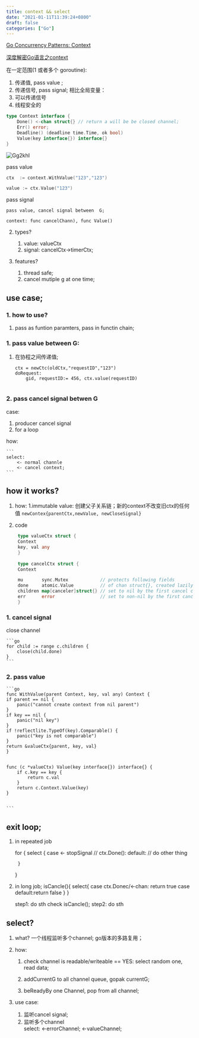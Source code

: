 ```yaml
---
title: context && select
date: "2021-01-11T11:39:24+0800"
draft: false
categories: ["Go"]
---
```

[Go Concurrency Patterns: Context](https://blog.golang.org/context)

[深度解密Go语言之context](https://zhuanlan.zhihu.com/p/68792989)

在一定范围(1 或者多个 goroutine):
1.  传递值, pass value ;
2. 传递信号, pass signal;
相比全局变量：
1.  可以传递信号
2.  线程安全的 


```go
type Context interface {
    Done() <-chan struct{} // return a will be be closed channel;
    Err() error;
    Deadline() (deadline time.Time, ok bool)
    Value(key interface{}) interface{}
}
```
![Gg2khI](https://cdn.jsdelivr.net/gh/atony2099/imgs@master/20211113/Gg2khI.jpg)


pass value

```go
ctx  := context.WithValue("123","123")

value := ctx.Value("123")

```


pass signal



    pass value, cancel signal between  G;

    context: func cancelChann), func Value()

2. types?
    1.   value: valueCtx
    2.   signal:  cancelCtx->timerCtx;

3. features?
   1. thread safe; 
   2. cancel mutiple g at one time;


## use case;

### 1. how to use?
1.  pass as funtion paramters, pass in functin chain;


### 1. pass value between G:
1. 在协程之间传递值;
    ```
    ctx = newCtc(oldCtx,"requestID","123")
    doRequest:
        gid, requestID:= 456, ctx.value(requestID)


    ```

### 2. pass cancel signal betwen  G


case: 
   1. producer cancel  signal 
   2. for a loop

how:

    ```
    select:
        <- normal channle
        <- cancel context;
    ```




## how it works?

1. how:
    1.immutable value: 创建父子关系链；新的context不改变旧ctx的任何值
        `newContex{parentCtx,newValue, newCloseSignal}`




2. code
   ```go
    type valueCtx struct {
	Context
	key, val any
    }
    
    type cancelCtx struct {
	Context

	mu       sync.Mutex            // protects following fields
	done     atomic.Value          // of chan struct{}, created lazily, closed by first cancel call
	children map[canceler]struct{} // set to nil by the first cancel call
	err      error                 // set to non-nil by the first cancel call
    }
    ```




### 1. cancel signal
close channel

    ```go
    for child := range c.children {
        close(child.done)
	}
    ```
### 2. pass value
    ```go
    func WithValue(parent Context, key, val any) Context {
	if parent == nil {
		panic("cannot create context from nil parent")
	}
	if key == nil {
		panic("nil key")
	}
	if !reflectlite.TypeOf(key).Comparable() {
		panic("key is not comparable")
	}
	return &valueCtx{parent, key, val}
    }


    func (c *valueCtx) Value(key interface{}) interface{} {
	    if c.key == key {
		    return c.val
	    }
	    return c.Context.Value(key)
    }


    ```

## exit  loop;


1. in repeated job

    for {
        select {
          case  <- stopSignal // ctx.Done():
         default:
         // do other thing

        }
    }


2. in long  job;
    isCancle(){
        select{
       case ctx.Donec/<-chan: return true
       case default:return false
        }
    }
   

    step1: do sth
    check isCancle();
    step2: do sth



## select?
1. what?
   一个线程监听多个channel; go版本的多路复用；


2. how:
    
    1.  check channel is readable/writeable == YES: 
        select random one, read data;
    2. addCurrentG to all channel queue, gopak currentG;

    3. beReadyBy one Channel, pop from all channel;

3. use case:
    1. 监听cancel signal;
    2. 监听多个channel  
        select: 
            <-errorChannel;
            <-valueChannel;